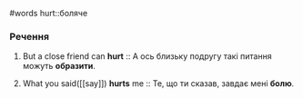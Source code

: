 #words 
hurt::боляче
<!--SR:!2022-11-19,11,250-->
### Речення
1. But a close friend can **hurt** :: А ось близьку подругу такі питання можуть **образити**.
<!--SR:!2022-11-06,3,250-->
2. What you said([[say]]) **hurts** me :: Те, що ти сказав, завдає мені **болю**.
<!--SR:!2022-11-06,3,250-->